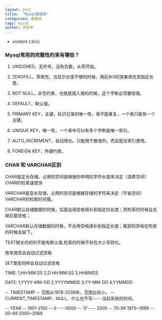 ```yaml
---
layout: post 
title:  "Mysql数据表" 
categories: 数据库 
tags: mysql 
author: 李武帝 
---
```


* content
{:toc}

### Mysql常用的完整性约束有哪些？

1. UNSIGNED，无符号，没有负数，从零开始。

2. ZEROFILL，零填充，当显示长度不够的时候，用前补0的效果填充至指定长度。

3. NOT NULL，非空约束，也就是插入值的时候，这个字断必须要给值。

4. DEFAULT，默认值。

5. PRIMARY KEY，主键，标识记录的唯一性，值不能重复，一个表只能有一个主键。

6. UNIQUE KEY，唯一性，一个表中可以有多个字断是唯一索引。

7. AUTO_INCREMENT，自动增长。只能用于数值列，而且配合索引使用。

8. FOREIGN KEY，外键约束。

### CHAR 和 VARCHAR区别

CHAR是定长存储。占用的空间是根据你申明的字符长度来决定（浪费空间）CHAR的检索速度快

VARCHAR是变长存储。占用的空间是根据存储的字符来决定（节省空间）VARCHAR的检索时间慢。

CHAR默认存储数据的时候，后面会用空格填补到指定的长度；而检索的时候会去掉后面空格；

VARCHAR默认存储数据的时候，不会用空格填补到指定长度；尾部的空格在检索的时候会留下。

TEXT相关的的列不能有默认值,检索的时候不存在大小写转化。

枚举类型会自动过滤空格

SET类型同样会自动过滤空格

TIME:
1,HH:MM:SS
2,D HH:MM:SS
3,HHMMSS

DATE:
1,YYYY-MM-DD
2,YYYYMMDD
3,YY-MM-DD
4,YYMMDD

-- TIMESTAMP
-- 范围从1978-2038年，范围比较小。
-- CURRENT_TIMESTAMP、NULL、什么也不写-----当前系统的时间。

-- YEAR
-- 1901-2155
-- 0 ----0000
-- '0'---- 2000
-- 70-99 1970~1999
-- 00-69 2000~2069
























